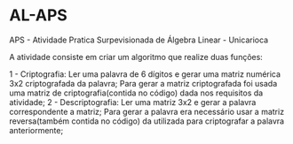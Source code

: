 # AL-APS
APS - Atividade Pratica Surpevisionada de Álgebra Linear - Unicarioca

A atividade consiste em criar um algoritmo que realize duas funções:

  1 - Criptografia: 
       Ler uma palavra de 6 dígitos e gerar uma matriz numérica 3x2 criptografada da palavra;
       Para gerar a matriz criptografada foi usada uma matriz de criptografia(contida no código) dada nos requisitos da atividade;
  2 - Descriptografia:
       Ler uma matriz 3x2 e gerar a palavra correspondente a matriz;
       Para gerar a palavra era necessário usar a matriz reversa(também contida no código) da utilizada para criptografar a palavra 
       anteriormente;
       

